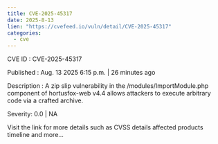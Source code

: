```yaml
--- 
title: CVE-2025-45317
date: 2025-8-13
lien: "https://cvefeed.io/vuln/detail/CVE-2025-45317"
categories:
  - cve
---
```


CVE ID : CVE-2025-45317

Published :  Aug. 13
2025
6:15 p.m. | 26 minutes ago

Description : A zip slip vulnerability in the /modules/ImportModule.php component of hortusfox-web v4.4 allows attackers to execute arbitrary code via a crafted archive.

Severity: 0.0 | NA

Visit the link for more details
such as CVSS details
affected products
timeline
and more...
